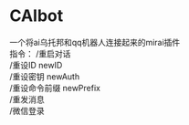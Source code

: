 # CAIbot
一个将ai乌托邦和qq机器人连接起来的mirai插件  
指令：
/重启对话  
/重设ID newID  
/重设密钥 newAuth  
/重设命令前缀 newPrefix  
/重发消息  
/微信登录  
